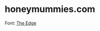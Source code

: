 # honeymummies.com

Font: [The Edge](http://patorjk.com/software/taag/#p=display&f=The%20Edge&t=Boid)
